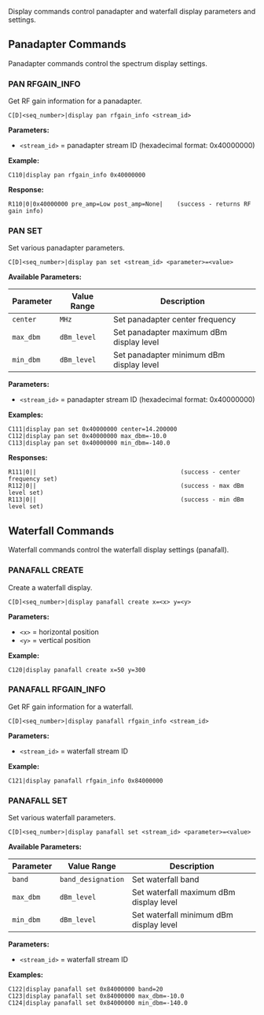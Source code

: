 Display commands control panadapter and waterfall display parameters and settings.

## Panadapter Commands

Panadapter commands control the spectrum display settings.

### PAN RFGAIN_INFO

Get RF gain information for a panadapter.

```
C[D]<seq_number>|display pan rfgain_info <stream_id>
```

**Parameters:**
- `<stream_id>` = panadapter stream ID (hexadecimal format: 0x40000000)

**Example:**
```
C110|display pan rfgain_info 0x40000000
```

**Response:**
```
R110|0|0x40000000 pre_amp=Low post_amp=None|    (success - returns RF gain info)
```

### PAN SET

Set various panadapter parameters.

```
C[D]<seq_number>|display pan set <stream_id> <parameter>=<value>
```

**Available Parameters:**

| Parameter | Value Range | Description |
|-----------|-------------|-------------|
| `center` | `MHz` | Set panadapter center frequency |
| `max_dbm` | `dBm_level` | Set panadapter maximum dBm display level |
| `min_dbm` | `dBm_level` | Set panadapter minimum dBm display level |

**Parameters:**
- `<stream_id>` = panadapter stream ID (hexadecimal format: 0x40000000)

**Examples:**
```
C111|display pan set 0x40000000 center=14.200000
C112|display pan set 0x40000000 max_dbm=-10.0
C113|display pan set 0x40000000 min_dbm=-140.0
```

**Responses:**
```
R111|0||                                         (success - center frequency set)
R112|0||                                         (success - max dBm level set)
R113|0||                                         (success - min dBm level set)
```

## Waterfall Commands

Waterfall commands control the waterfall display settings (panafall).

### PANAFALL CREATE

Create a waterfall display.

```
C[D]<seq_number>|display panafall create x=<x> y=<y>
```

**Parameters:**
- `<x>` = horizontal position
- `<y>` = vertical position

**Example:**
```
C120|display panafall create x=50 y=300
```

### PANAFALL RFGAIN_INFO

Get RF gain information for a waterfall.

```
C[D]<seq_number>|display panafall rfgain_info <stream_id>
```

**Parameters:**
- `<stream_id>` = waterfall stream ID

**Example:**
```
C121|display panafall rfgain_info 0x84000000
```

### PANAFALL SET

Set various waterfall parameters.

```
C[D]<seq_number>|display panafall set <stream_id> <parameter>=<value>
```

**Available Parameters:**

| Parameter | Value Range | Description |
|-----------|-------------|-------------|
| `band` | `band_designation` | Set waterfall band |
| `max_dbm` | `dBm_level` | Set waterfall maximum dBm display level |
| `min_dbm` | `dBm_level` | Set waterfall minimum dBm display level |

**Parameters:**
- `<stream_id>` = waterfall stream ID

**Examples:**
```
C122|display panafall set 0x84000000 band=20
C123|display panafall set 0x84000000 max_dbm=-10.0
C124|display panafall set 0x84000000 min_dbm=-140.0
```